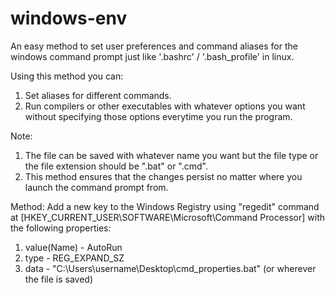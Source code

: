 # windows-env
An easy method to set user preferences and command aliases for the windows command prompt just like '.bashrc' / '.bash_profile' in linux.

Using this method you can:

1. Set aliases for different commands.
2. Run compilers or other executables with whatever options you want without specifying those options everytime you run the program.

Note:

1. The file can be saved with whatever name you want but the file type or the file extension should be ".bat" or ".cmd".
2. This method ensures that the changes persist no matter where you launch the command prompt from.

Method:
Add a new key to the Windows Registry using "regedit" command at [HKEY_CURRENT_USER\SOFTWARE\Microsoft\Command Processor\] with the following properties:
1. value(Name) - AutoRun
2. type - REG_EXPAND_SZ
3. data - "C:\Users\username\Desktop\cmd_properties.bat"	(or wherever the file is saved)
